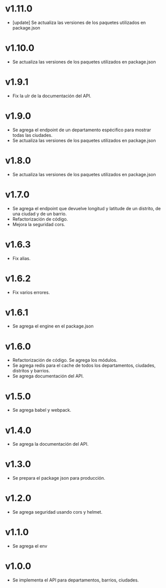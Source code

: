 # v1.11.0

- [update] Se actualiza las versiones de los paquetes utilizados en package.json

# v1.10.0

- Se actualiza las versiones de los paquetes utilizados en package.json

# v1.9.1

- Fix la ulr de la documentación del API.

# v1.9.0

- Se agrega el endpoint de un departamento espécifico para mostrar todas las ciudades. 
- Se actualiza las versiones de los paquetes utilizados en package.json

# v1.8.0

- Se actualiza las versiones de los paquetes utilizados en package.json

# v1.7.0

- Se agrega el endpoint que devuelve longitud y latitude de un distrito, de una ciudad y de un barrio.
- Refactorización de código.
- Mejora la seguridad cors.

# v1.6.3

- Fix alias.

# v1.6.2

- Fix varios errores.

# v1.6.1

- Se agrega el engine en el package.json

# v1.6.0

- Refactorización de código. Se agrega los módulos.
- Se agrega redis para el cache de todos los departamentos, ciudades, distritos y barrios.
- Se agrega documentación del API.

# v1.5.0

- Se agrega babel y webpack.

# v1.4.0

- Se agrega la documentación del API.

# v1.3.0

- Se prepara el package json para producción.

# v1.2.0

- Se agrega seguridad usando cors y helmet.

# v1.1.0

- Se agrega el env


# v1.0.0

- Se implementa el API para departamentos, barrios, ciudades.